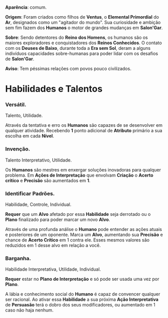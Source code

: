 **Aparência**: comum.

**Origem**: Foram criados como filhos de **Ventus**, o **Elemental Primordial** do **Ar**, designados como um "agitador do mundo". Sua curiosidade e ambição sem fim fazem dos **Humanos** o motor de grandes mudanças em **Salon'Gar**.

**Sobre**: Sendo detentores do **Reino dos Homens**, os humanos são os maiores exploradores e conquistadores dos **Reinos Conhecidos**. O contato com os **Deuses de Baixo**, durante toda a **Era sem Sol**, deram a alguns indivíduos capacidades sobre-humanas para poder lidar com os desafios de **Salon'Gar**.

**Aviso**: Tem péssimas relações com povos pouco civilizados.

# Habilidades e Talentos
### Versátil.

Talento, Utilidade.

Através da tentativa e erro os **Humanos** são capazes de se desenvolver em qualquer atividade. Recebendo **1** ponto adicional de **Atributo** primário a sua escolha em cada **Nível**.

### Invenção.

Talento Interpretativo, Utilidade.

Os **Humanos** são mestres em enxergar soluções inovadoras para qualquer problema. Em **Ações de Interpretação** que envolvam **Criação** o **Acerto crítico** e **Precisão** são aumentados em **1**.

### Identificar Padrões.

Habilidade, Controle, Individual.

**Requer** que um **Alvo** afetado por essa **Habilidade** seja derrotado ou o **Plano** finalizado para poder marcar um novo **Alvo**.

Através de uma profunda análise o **Humano** pode entender as ações atuais e posteriores de um oponente. Marca um **Alvo**, aumentando sua **Precisão** e chance de **Acerto Crítico** em 1 contra ele. Esses mesmos valores são reduzidos em 1 desse alvo em relação a você. 

### Barganha.

Habilidade Interpretativa, Utilidade, Individual.

**Requer** estar no **Plano de Interpretação** e só pode ser usada uma vez por **Plano**.

A lábia e conhecimento social do **Humano** é capaz de convencer qualquer ser racional. Ao ativar essa **Habilidade** a sua próxima **Ação Interpretativa** de **Persuasão** terá o dobro dos seus modificadores, ou aumentado em 1 caso não haja nenhum.